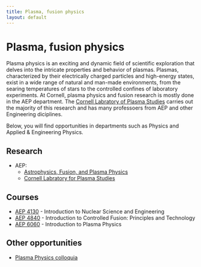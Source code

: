 ```yaml
---
title: Plasma, fusion physics
layout: default
---
```

<link rel="stylesheet" href="/main.css">

# Plasma, fusion physics

Plasma physics is an exciting and dynamic field of scientific exploration that delves into the intricate properties and behavior of plasmas. 
Plasmas, characterized by their electrically charged particles and high-energy states, exist in a wide range of natural and man-made environments, 
from the searing temperatures of stars to the controlled confines of laboratory experiments. At Cornell, plasma physics and fusion research is mostly done in the AEP department. The [Cornell Labratory of Plasma Studies](https://www.lps.cornell.edu/) carries out the majority of this research and has many professoers from AEP and other Engineering diciplines.

Below, you will find opportunities in departments such as Physics and Applied & Engineering Physics.

## Research
- AEP:
  - [Astrophysics, Fusion, and Plasma Physics](https://www.aep.cornell.edu/astrophysics-fusion-and-plasma-physics)
  - [Cornell Labratory for Plasma Studies](https://www.lps.cornell.edu/)


## Courses
- [AEP 4130](https://classes.cornell.edu/browse/roster/FA21/class/AEP/4130) - Introduction to Nuclear Science and Engineering
- [AEP 4840](https://classes.cornell.edu/browse/roster/SP23/class/AEP/4840) - Introduction to Controlled Fusion: Principles and Technology
- [AEP 6060](https://classes.cornell.edu/browse/roster/FA23/class/AEP/6060) - Introduction to Plasma Physics

## Other opportunities
- [Plasma Physics colloquia](https://www.lps.cornell.edu/colloquia-on-plasma-science-applications/)
